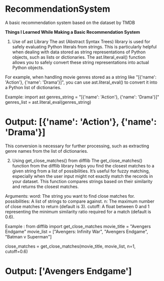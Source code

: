 # RecommendationSystem
A basic recommendation system based on the dataset by TMDB 

**Things I Learned While Making a Basic Recommendation System**
1. Use of ast Library
The ast (Abstract Syntax Trees) library is used for safely evaluating Python literals from strings. This is particularly helpful when dealing with data stored as string representations of Python objects, such as lists or dictionaries. The ast.literal_eval() function allows you to safely convert these string representations into actual Python objects.

For example, when handling movie genres stored as a string like "[{'name': 'Action'}, {'name': 'Drama'}]", you can use ast.literal_eval() to convert it into a Python list of dictionaries.

Example:
import ast
genres_string = "[{'name': 'Action'}, {'name': 'Drama'}]"
genres_list = ast.literal_eval(genres_string)
# Output: [{'name': 'Action'}, {'name': 'Drama'}]
This conversion is necessary for further processing, such as extracting genre names from the list of dictionaries.

2. Using get_close_matches() from difflib
The get_close_matches() function from the difflib library helps you find the closest matches to a given string from a list of possibilities. It’s useful for fuzzy matching, especially when the user input might not exactly match the records in your dataset. This function compares strings based on their similarity and returns the closest matches.

Arguments:
word: The string you want to find close matches for.
possibilities: A list of strings to compare against.
n: The maximum number of close matches to return (default is 3).
cutoff: A float between 0 and 1 representing the minimum similarity ratio required for a match (default is 0.6).

Example :
from difflib import get_close_matches
movie_title = "Avengers Endgame"
movie_list = ["Avengers: Infinity War", "Avengers Endgame", "Batman v Superman"]
   
close_matches = get_close_matches(movie_title, movie_list, n=1, cutoff=0.6)
# Output: ['Avengers Endgame']
